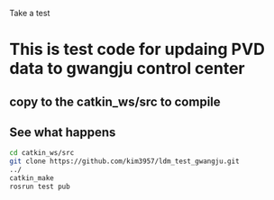 Take a test

# This is test code for updaing PVD data to gwangju control center
## copy to the catkin_ws/src to compile 
## See what happens
```bash
cd catkin_ws/src
git clone https://github.com/kim3957/ldm_test_gwangju.git
../
catkin_make
rosrun test pub
```
